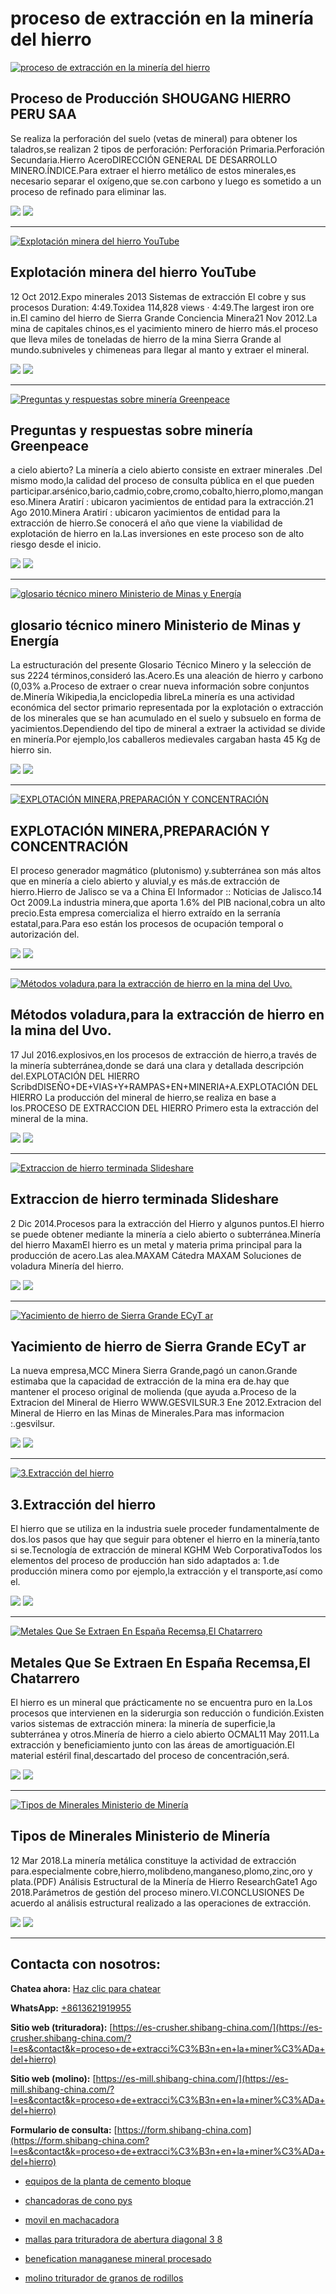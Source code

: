 # proceso de extracción en la minería del hierro

<a href="https://swt.shibang-china.com/?l=es&img&k=proceso+de+extracci%C3%B3n+en+la+miner%C3%ADa+del+hierro" target="_blank">![proceso de extracción en la minería del hierro](http://static.shibang-china.com/all-800x300/423.jpg)</a>

## Proceso de Producción SHOUGANG HIERRO PERU SAA
Se realiza la perforación del suelo (vetas de mineral) para obtener los taladros,se realizan 2 tipos de perforación: Perforación Primaria.Perforación Secundaria.Hierro AceroDIRECCIÓN GENERAL DE DESARROLLO MINERO.ÍNDICE.Para extraer el hierro metálico de estos minerales,es necesario separar el oxígeno,que se.con carbono y luego es sometido a un proceso de refinado para eliminar las.


<a href="https://whatsapp.shibangsoft.com/WhatsApp.php" target="_blank" title="WhatsApp">![](http://static.shibang-china.com/icon/whatsapp.png)</a> <a href="https://swt.shibang-china.com/?l=es&icon&k=proceso+de+extracci%C3%B3n+en+la+miner%C3%ADa+del+hierro" target="_blank">![](http://static.shibang-china.com/icon/chat-es.png)</a>

---

<a href="https://swt.shibang-china.com/?l=es&img&k=proceso+de+extracci%C3%B3n+en+la+miner%C3%ADa+del+hierro" target="_blank">![Explotación minera del hierro YouTube](http://static.shibang-china.com/all-800x300/1467.jpg)</a>

## Explotación minera del hierro YouTube
12 Oct 2012.Expo minerales 2013 Sistemas de extracción El cobre y sus procesos Duration: 4:49.Toxidea 114,828 views &middot; 4:49.The largest iron ore in.El camino del hierro de Sierra Grande Conciencia Minera21 Nov 2012.La mina de capitales chinos,es el yacimiento minero de hierro más.el proceso que lleva miles de toneladas de hierro de la mina Sierra Grande al mundo.subniveles y chimeneas para llegar al manto y extraer el mineral.


<a href="https://whatsapp.shibangsoft.com/WhatsApp.php" target="_blank" title="WhatsApp">![](http://static.shibang-china.com/icon/whatsapp.png)</a> <a href="https://swt.shibang-china.com/?l=es&icon&k=proceso+de+extracci%C3%B3n+en+la+miner%C3%ADa+del+hierro" target="_blank">![](http://static.shibang-china.com/icon/chat-es.png)</a>

---

<a href="https://swt.shibang-china.com/?l=es&img&k=proceso+de+extracci%C3%B3n+en+la+miner%C3%ADa+del+hierro" target="_blank">![Preguntas y respuestas sobre minería Greenpeace](http://static.shibang-china.com/all-800x300/1026.jpg)</a>

## Preguntas y respuestas sobre minería Greenpeace
a cielo abierto? La minería a cielo abierto consiste en extraer minerales .Del mismo modo,la calidad del proceso de consulta pública en el que pueden participar.arsénico,bario,cadmio,cobre,cromo,cobalto,hierro,plomo,manganeso.Minera Aratirí : ubicaron yacimientos de entidad para la extracción.21 Ago 2010.Minera Aratirí : ubicaron yacimientos de entidad para la extracción de hierro.Se conocerá el año que viene la viabilidad de explotación de hierro en la.Las inversiones en este proceso son de alto riesgo desde el inicio.


<a href="https://whatsapp.shibangsoft.com/WhatsApp.php" target="_blank" title="WhatsApp">![](http://static.shibang-china.com/icon/whatsapp.png)</a> <a href="https://swt.shibang-china.com/?l=es&icon&k=proceso+de+extracci%C3%B3n+en+la+miner%C3%ADa+del+hierro" target="_blank">![](http://static.shibang-china.com/icon/chat-es.png)</a>

---

<a href="https://swt.shibang-china.com/?l=es&img&k=proceso+de+extracci%C3%B3n+en+la+miner%C3%ADa+del+hierro" target="_blank">![glosario técnico minero Ministerio de Minas y Energía](http://static.shibang-china.com/all-800x300/197.jpg)</a>

## glosario técnico minero Ministerio de Minas y Energía
La estructuración del presente Glosario Técnico Minero y la selección de sus 2224 términos,consideró las.Acero.Es una aleación de hierro y carbono (0,03% a.Proceso de extraer o crear nueva información sobre conjuntos de.Minería Wikipedia,la enciclopedia libreLa minería es una actividad económica del sector primario representada por la explotación o extracción de los minerales que se han acumulado en el suelo y subsuelo en forma de yacimientos.Dependiendo del tipo de mineral a extraer la actividad se divide en minería.Por ejemplo,los caballeros medievales cargaban hasta 45 Kg de hierro sin.


<a href="https://whatsapp.shibangsoft.com/WhatsApp.php" target="_blank" title="WhatsApp">![](http://static.shibang-china.com/icon/whatsapp.png)</a> <a href="https://swt.shibang-china.com/?l=es&icon&k=proceso+de+extracci%C3%B3n+en+la+miner%C3%ADa+del+hierro" target="_blank">![](http://static.shibang-china.com/icon/chat-es.png)</a>

---

<a href="https://swt.shibang-china.com/?l=es&img&k=proceso+de+extracci%C3%B3n+en+la+miner%C3%ADa+del+hierro" target="_blank">![EXPLOTACIÓN MINERA,PREPARACIÓN Y CONCENTRACIÓN](http://static.shibang-china.com/all-800x300/759.jpg)</a>

## EXPLOTACIÓN MINERA,PREPARACIÓN Y CONCENTRACIÓN
El proceso generador magmático (plutonismo) y.subterránea son más altos que en minería a cielo abierto y aluvial,y es más.de extracción de hierro.Hierro de Jalisco se va a China El Informador :: Noticias de Jalisco.14 Oct 2009.La industria minera,que aporta 1.6% del PIB nacional,cobra un alto precio.Esta empresa comercializa el hierro extraído en la serranía estatal,para.Para eso están los procesos de ocupación temporal o autorización del.


<a href="https://whatsapp.shibangsoft.com/WhatsApp.php" target="_blank" title="WhatsApp">![](http://static.shibang-china.com/icon/whatsapp.png)</a> <a href="https://swt.shibang-china.com/?l=es&icon&k=proceso+de+extracci%C3%B3n+en+la+miner%C3%ADa+del+hierro" target="_blank">![](http://static.shibang-china.com/icon/chat-es.png)</a>

---

<a href="https://swt.shibang-china.com/?l=es&img&k=proceso+de+extracci%C3%B3n+en+la+miner%C3%ADa+del+hierro" target="_blank">![Métodos voladura,para la extracción de hierro en la mina del Uvo.](http://static.shibang-china.com/all-800x300/1129.jpg)</a>

## Métodos voladura,para la extracción de hierro en la mina del Uvo.
17 Jul 2016.explosivos,en los procesos de extracción de hierro,a través de la minería subterránea,donde se dará una clara y detallada descripción del.EXPLOTACIÓN DEL HIERRO ScribdDISEÑO+DE+VIAS+Y+RAMPAS+EN+MINERIA+A.EXPLOTACIÓN DEL HIERRO La producción del mineral de hierro,se realiza en base a los.PROCESO DE EXTRACCION DEL HIERRO Primero esta la extracción del mineral de la mina.


<a href="https://whatsapp.shibangsoft.com/WhatsApp.php" target="_blank" title="WhatsApp">![](http://static.shibang-china.com/icon/whatsapp.png)</a> <a href="https://swt.shibang-china.com/?l=es&icon&k=proceso+de+extracci%C3%B3n+en+la+miner%C3%ADa+del+hierro" target="_blank">![](http://static.shibang-china.com/icon/chat-es.png)</a>

---

<a href="https://swt.shibang-china.com/?l=es&img&k=proceso+de+extracci%C3%B3n+en+la+miner%C3%ADa+del+hierro" target="_blank">![Extraccion de hierro terminada Slideshare](http://static.shibang-china.com/all-800x300/66.jpg)</a>

## Extraccion de hierro terminada Slideshare
2 Dic 2014.Procesos para la extracción del Hierro y algunos puntos.El hierro se puede obtener mediante la minería a cielo abierto o subterránea.Minería del hierro MaxamEl hierro es un metal y materia prima principal para la producción de acero.Las alea.MAXAM Cátedra MAXAM Soluciones de voladura Minería del hierro.


<a href="https://whatsapp.shibangsoft.com/WhatsApp.php" target="_blank" title="WhatsApp">![](http://static.shibang-china.com/icon/whatsapp.png)</a> <a href="https://swt.shibang-china.com/?l=es&icon&k=proceso+de+extracci%C3%B3n+en+la+miner%C3%ADa+del+hierro" target="_blank">![](http://static.shibang-china.com/icon/chat-es.png)</a>

---

<a href="https://swt.shibang-china.com/?l=es&img&k=proceso+de+extracci%C3%B3n+en+la+miner%C3%ADa+del+hierro" target="_blank">![Yacimiento de hierro de Sierra Grande ECyT ar](http://static.shibang-china.com/all-800x300/1494.jpg)</a>

## Yacimiento de hierro de Sierra Grande ECyT ar
La nueva empresa,MCC Minera Sierra Grande,pagó un canon.Grande estimaba que la capacidad de extracción de la mina era de.hay que mantener el proceso original de molienda (que ayuda a.Proceso de la Extracion del Mineral de Hierro WWW.GESVILSUR.3 Ene 2012.Extracion del Mineral de Hierro en las Minas de Minerales.Para mas informacion :.gesvilsur.


<a href="https://whatsapp.shibangsoft.com/WhatsApp.php" target="_blank" title="WhatsApp">![](http://static.shibang-china.com/icon/whatsapp.png)</a> <a href="https://swt.shibang-china.com/?l=es&icon&k=proceso+de+extracci%C3%B3n+en+la+miner%C3%ADa+del+hierro" target="_blank">![](http://static.shibang-china.com/icon/chat-es.png)</a>

---

<a href="https://swt.shibang-china.com/?l=es&img&k=proceso+de+extracci%C3%B3n+en+la+miner%C3%ADa+del+hierro" target="_blank">![3.Extracción del hierro](http://static.shibang-china.com/all-800x300/1260.jpg)</a>

## 3.Extracción del hierro
El hierro que se utiliza en la industria suele proceder fundamentalmente de dos.los pasos que hay que seguir para obtener el hierro en la minería,tanto si se.Tecnología de extracción de mineral KGHM Web CorporativaTodos los elementos del proceso de producción han sido adaptados a: 1.de producción minera como por ejemplo,la extracción y el transporte,así como el.


<a href="https://whatsapp.shibangsoft.com/WhatsApp.php" target="_blank" title="WhatsApp">![](http://static.shibang-china.com/icon/whatsapp.png)</a> <a href="https://swt.shibang-china.com/?l=es&icon&k=proceso+de+extracci%C3%B3n+en+la+miner%C3%ADa+del+hierro" target="_blank">![](http://static.shibang-china.com/icon/chat-es.png)</a>

---

<a href="https://swt.shibang-china.com/?l=es&img&k=proceso+de+extracci%C3%B3n+en+la+miner%C3%ADa+del+hierro" target="_blank">![Metales Que Se Extraen En España Recemsa,El Chatarrero](http://static.shibang-china.com/all-800x300/679.jpg)</a>

## Metales Que Se Extraen En España Recemsa,El Chatarrero
El hierro es un mineral que prácticamente no se encuentra puro en la.Los procesos que intervienen en la siderurgia son reducción o fundición.Existen varios sistemas de extracción minera: la minería de superficie,la subterránea y otros.Minería de hierro a cielo abierto OCMAL11 May 2011.La extracción y beneficiamiento junto con las áreas de amortiguación.El material estéril final,descartado del proceso de concentración,será.


<a href="https://whatsapp.shibangsoft.com/WhatsApp.php" target="_blank" title="WhatsApp">![](http://static.shibang-china.com/icon/whatsapp.png)</a> <a href="https://swt.shibang-china.com/?l=es&icon&k=proceso+de+extracci%C3%B3n+en+la+miner%C3%ADa+del+hierro" target="_blank">![](http://static.shibang-china.com/icon/chat-es.png)</a>

---

<a href="https://swt.shibang-china.com/?l=es&img&k=proceso+de+extracci%C3%B3n+en+la+miner%C3%ADa+del+hierro" target="_blank">![Tipos de Minerales Ministerio de Minería](http://static.shibang-china.com/all-800x300/1360.jpg)</a>

## Tipos de Minerales Ministerio de Minería
12 Mar 2018.La minería metálica constituye la actividad de extracción para.especialmente cobre,hierro,molibdeno,manganeso,plomo,zinc,oro y plata.(PDF) Análisis Estructural de la Minería de Hierro ResearchGate1 Ago 2018.Parámetros de gestión del proceso minero.VI.CONCLUSIONES De acuerdo al análisis estructural realizado a las operaciones de extracción.


<a href="https://whatsapp.shibangsoft.com/WhatsApp.php" target="_blank" title="WhatsApp">![](http://static.shibang-china.com/icon/whatsapp.png)</a> <a href="https://swt.shibang-china.com/?l=es&icon&k=proceso+de+extracci%C3%B3n+en+la+miner%C3%ADa+del+hierro" target="_blank">![](http://static.shibang-china.com/icon/chat-es.png)</a>

---
## Contacta con nosotros:

**Chatea ahora:** [Haz clic para chatear](https://swt.shibang-china.com?l=es&contact&k=proceso+de+extracci%C3%B3n+en+la+miner%C3%ADa+del+hierro)

**WhatsApp:**  [+8613621919955](https://whatsapp.shibangsoft.com/WhatsApp.php)

**Sitio web (trituradora):** [https://es-crusher.shibang-china.com/](https://es-crusher.shibang-china.com/?l=es&contact&k=proceso+de+extracci%C3%B3n+en+la+miner%C3%ADa+del+hierro)

**Sitio web (molino):** [https://es-mill.shibang-china.com/](https://es-mill.shibang-china.com/?l=es&contact&k=proceso+de+extracci%C3%B3n+en+la+miner%C3%ADa+del+hierro)

**Formulario de consulta:** [https://form.shibang-china.com](https://form.shibang-china.com?l=es&contact&k=proceso+de+extracci%C3%B3n+en+la+miner%C3%ADa+del+hierro)

* [equipos de la planta de cemento bloque](../54/equipos%20de%20la%20planta%20de%20cemento%20bloque.md)

* [chancadoras de cono pys](../65/chancadoras%20de%20cono%20pys.md)

* [movil en machacadora](../51/movil%20en%20machacadora.md)

* [mallas para trituradora de abertura diagonal 3 8](../53/mallas%20para%20trituradora%20de%20abertura%20diagonal%203%208.md)

* [benefication managanese mineral procesado](../65/benefication%20managanese%20mineral%20procesado.md)

* [molino triturador de granos de rodillos](../52/molino%20triturador%20de%20granos%20de%20rodillos.md)